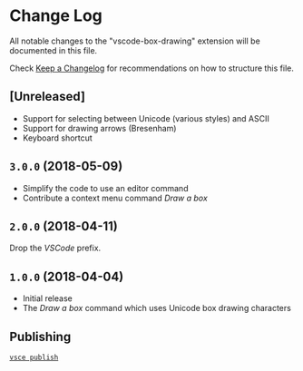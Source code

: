# Change Log

All notable changes to the "vscode-box-drawing" extension will be documented in this file.

Check [Keep a Changelog](http://keepachangelog.com/) for recommendations on how to structure this file.

## [Unreleased]

- Support for selecting between Unicode (various styles) and ASCII
- Support for drawing arrows (Bresenham)
- Keyboard shortcut

## `3.0.0` (2018-05-09)

- Simplify the code to use an editor command
- Contribute a context menu command *Draw a box*

## `2.0.0` (2018-04-11)

Drop the *VSCode* prefix.

## `1.0.0` (2018-04-04)

- Initial release
- The *Draw a box* command which uses Unicode box drawing characters

## Publishing

[`vsce publish`](https://code.visualstudio.com/docs/extensions/publish-extension)
